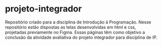 # projeto-integrador

Repositório criado para a disciplina de Introdução à Programação.
Nesse repositório estão dispostas as telas desenvolvidas em html e css, projetadas previamente no Figma.
Essas páginas têm como objetivo a conclusão da atividade avaliativa do projeto integrador para disciplina de IP.
